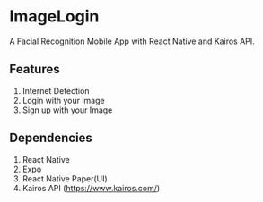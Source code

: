 # ImageLogin
A Facial Recognition Mobile App with React Native and Kairos API.


## Features
1. Internet Detection
2. Login with your image
3. Sign up with your Image

## Dependencies
1. React Native
2. Expo
3. React Native Paper(UI)
4. Kairos API (https://www.kairos.com/)
